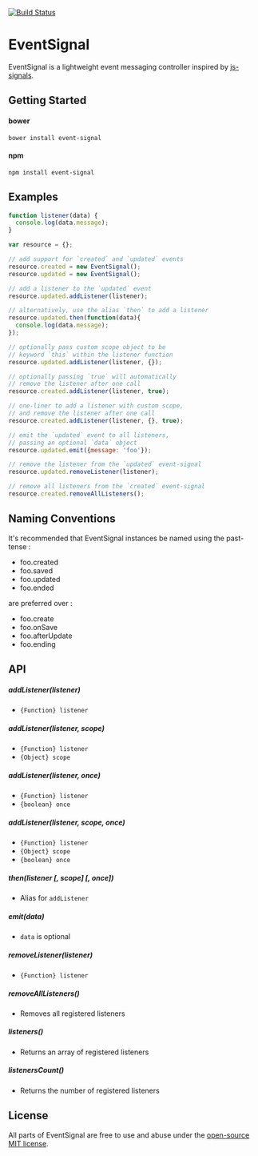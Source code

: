 [![Build Status](https://travis-ci.org/r-park/event-signal.svg?branch=master)](https://travis-ci.org/r-park/event-signal)
# EventSignal
EventSignal is a lightweight event messaging controller inspired by [js-signals](https://github.com/millermedeiros/js-signals).

## Getting Started
#### bower
```
bower install event-signal
```
#### npm
```
npm install event-signal
```

## Examples
```javascript
function listener(data) {
  console.log(data.message);
}

var resource = {};

// add support for `created` and `updated` events
resource.created = new EventSignal();
resource.updated = new EventSignal();

// add a listener to the `updated` event
resource.updated.addListener(listener);

// alternatively, use the alias `then` to add a listener
resource.updated.then(function(data){
  console.log(data.message);
});

// optionally pass custom scope object to be
// keyword `this` within the listener function
resource.updated.addListener(listener, {});

// optionally passing `true` will automatically
// remove the listener after one call
resource.created.addListener(listener, true);

// one-liner to add a listener with custom scope,
// and remove the listener after one call
resource.created.addListener(listener, {}, true);

// emit the `updated` event to all listeners,
// passing an optional `data` object
resource.updated.emit({message: 'foo'});

// remove the listener from the `updated` event-signal
resource.updated.removeListener(listener);

// remove all listeners from the `created` event-signal
resource.created.removeAllListeners();
```

## Naming Conventions
It's recommended that EventSignal instances be named using the past-tense :
- foo.created
- foo.saved
- foo.updated
- foo.ended

are preferred over :
- foo.create
- foo.onSave
- foo.afterUpdate
- foo.ending

## API
##### addListener(listener)
- `{Function} listener`

##### addListener(listener, scope)
- `{Function} listener`
- `{Object} scope`

##### addListener(listener, once)
- `{Function} listener`
- `{boolean} once`

##### addListener(listener, scope, once)
- `{Function} listener`
- `{Object} scope`
- `{boolean} once`

##### then(listener [, scope] [, once])
- Alias for `addListener`

##### emit(data)
- `data` is optional

##### removeListener(listener)
- `{Function} listener`

##### removeAllListeners()
- Removes all registered listeners

##### listeners()
- Returns an array of registered listeners

##### listenersCount()
- Returns the number of registered listeners

## License
All parts of EventSignal are free to use and abuse under the [open-source MIT license](https://github.com/r-park/event-signal/blob/master/LICENSE.md).

